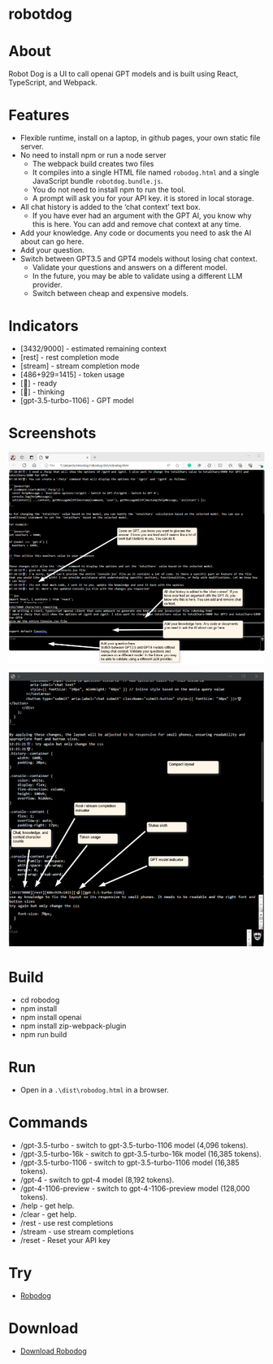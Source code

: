 # robotdog 

# About

Robot Dog is a UI to call openai GPT models and is built using React, TypeScript, and Webpack. 

# Features

* Flexible runtime, install on a laptop, in github pages, your own static file server. 
* No need to install npm or run a node server
  * The webpack build creates two files
  * It compiles into a single HTML file named `robodog.html` and a single JavaScript bundle `robotdog.bundle.js`.
  * You do not need to install npm to run the tool.
  * A prompt will ask you for your API key. it is stored in local storage.
* All chat history is added to the ‘chat context’ text box. 
  * If you have ever had an argument with the GPT AI, you know why this is here. You can add and remove chat context at any time.
* Add your knowledge. Any code or documents you need to ask the AI about can go here.
* Add your question.
* Switch between GPT3.5 and GPT4 models without losing chat context. 
  * Validate your questions and answers on a different model. 
  * In the future, you may be able to validate using a different LLM provider.
  * Switch between cheap and expensive models.

# Indicators

* [3432/9000] - estimated remaining context
* [rest] - rest completion mode
* [stream] - stream completion mode
* [486+929=1415] - token usage
* [🦥] - ready
* [🦧] - thinking
* [gpt-3.5-turbo-1106] - GPT model


# Screenshots

![Robot Dog Screenshot](screenshot.png)

![Robot Dog Features](screenshot2.png)

# Build

* cd robodog
* npm install
* npm install openai
* npm install zip-webpack-plugin
* npm run build

# Run

* Open in a `.\dist\robodog.html` in a browser.

# Commands

* /gpt-3.5-turbo - switch to gpt-3.5-turbo-1106 model (4,096 tokens).
* /gpt-3.5-turbo-16k - switch to gpt-3.5-turbo-16k model (16,385 tokens).
* /gpt-3.5-turbo-1106 - switch to gpt-3.5-turbo-1106 model (16,385 tokens).
* /gpt-4 - switch to gpt-4 model (8,192 tokens).
* /gpt-4-1106-preview - switch to gpt-4-1106-preview model (128,000 tokens).
* /help - get help.
* /clear - get help.
* /rest - use rest completions
* /stream - use stream completions
* /reset - Reset your API key

# Try

* [Robodog](https://adourish.github.io/robodog/robodog/dist/)

# Download

* [Download Robodog](https://github.com/adourish/robodog/tree/main/robodog/dist/robodog.zip)
